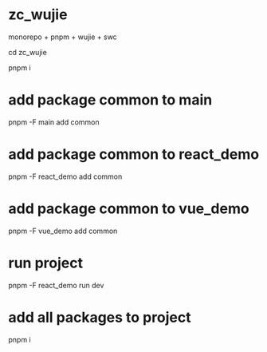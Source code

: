 # zc_wujie
monorepo + pnpm + wujie + swc

cd zc_wujie

pnpm i

# add package common to main
pnpm -F main add common

# add package common to react_demo
pnpm -F react_demo add common

# add package common to vue_demo
pnpm -F vue_demo add common

# run project
pnpm -F react_demo run dev

# add all packages to project
pnpm i


